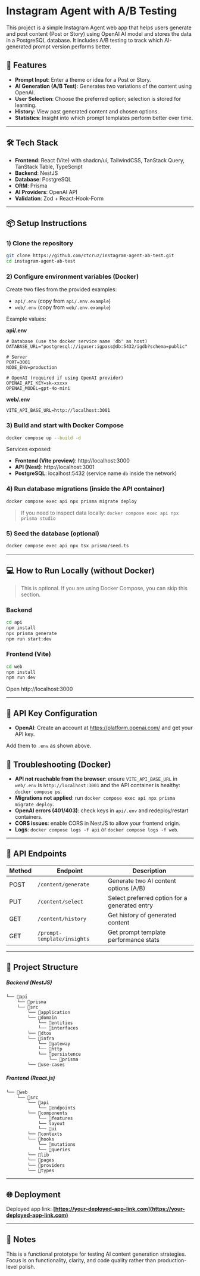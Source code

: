 # Instagram Agent with A/B Testing

This project is a simple Instagram Agent web app that helps users generate and post content (Post or Story) using OpenAI AI model and stores the data in a PostgreSQL database. It includes A/B testing to track which AI-generated prompt version performs better.

## 🚀 Features

- **Prompt Input**: Enter a theme or idea for a Post or Story.
- **AI Generation (A/B Test)**: Generates two variations of the content using OpenAI.
- **User Selection**: Choose the preferred option; selection is stored for learning.
- **History**: View past generated content and chosen options.
- **Statistics**: Insight into which prompt templates perform better over time.

---

## 🛠 Tech Stack

- **Frontend**: React (Vite) with shadcn/ui, TailwindCSS, TanStack Query, TanStack Table, TypeScript
- **Backend**: NestJS
- **Database**: PostgreSQL
- **ORM**: Prisma
- **AI Providers**: OpenAI API
- **Validation**: Zod + React-Hook-Form

---

## 📦 Setup Instructions

### 1) Clone the repository

```bash
git clone https://github.com/ctcruz/instagram-agent-ab-test.git
cd instagram-agent-ab-test
```

### 2) Configure environment variables (Docker)

Create two files from the provided examples:

- `api/.env` (copy from `api/.env.example`)
- `web/.env` (copy from `web/.env.example`)

Example values:

**api/.env**

```env
# Database (use the docker service name 'db' as host)
DATABASE_URL="postgresql://iguser:igpass@db:5432/igdb?schema=public"

# Server
PORT=3001
NODE_ENV=production

# OpenAI (required if using OpenAI provider)
OPENAI_API_KEY=sk-xxxxx
OPENAI_MODEL=gpt-4o-mini
```

**web/.env**

```env
VITE_API_BASE_URL=http://localhost:3001
```

### 3) Build and start with Docker Compose

```bash
docker compose up --build -d
```

Services exposed:

- **Frontend (Vite preview)**: http://localhost:3000
- **API (Nest)**: http://localhost:3001
- **PostgreSQL**: localhost:5432 (service name `db` inside the network)

### 4) Run database migrations (inside the API container)

```bash
docker compose exec api npx prisma migrate deploy
```

> If you need to inspect data locally: `docker compose exec api npx prisma studio`

### 5) Seed the database (optional)

```bash
docker compose exec api npx tsx prisma/seed.ts
```

---

## 💻 How to Run Locally (without Docker)

> This is optional. If you are using Docker Compose, you can skip this section.

### Backend

```bash
cd api
npm install
npx prisma generate
npm run start:dev
```

### Frontend (Vite)

```bash
cd web
npm install
npm run dev
```

Open http://localhost:3000

---

## 🔑 API Key Configuration

- **OpenAI**: Create an account at https://platform.openai.com/ and get your API key.

Add them to `.env` as shown above.

## 🧰 Troubleshooting (Docker)

- **API not reachable from the browser**: ensure `VITE_API_BASE_URL` in `web/.env` is `http://localhost:3001` and the API container is healthy: `docker compose ps`.
- **Migrations not applied**: run `docker compose exec api npx prisma migrate deploy`.
- **OpenAI errors (401/403)**: check keys in `api/.env` and redeploy/restart containers.
- **CORS issues**: enable CORS in NestJS to allow your frontend origin.
- **Logs**: `docker compose logs -f api` or `docker compose logs -f web`.

---

## 🔄 API Endpoints

| Method | Endpoint                    | Description                                   |
| ------ | --------------------------- | --------------------------------------------- |
| POST   | `/content/generate`         | Generate two AI content options (A/B)         |
| PUT    | `/content/select`           | Select preferred option for a generated entry |
| GET    | `/content/history`          | Get history of generated content              |
| GET    | `/prompt-template/insights` | Get prompt template performance stats         |

---

## 📂 Project Structure

##### Backend (NestJS)

```
└── 📁api
    └── 📁prisma
    └── 📁src
        └── 📁application
        └── 📁domain
            └── 📁entities
            └── 📁interfaces
        └── 📁dtos
        └── 📁infra
            └── 📁gateway
            └── 📁http
            └── 📁persistence
                └── 📁prisma
        └── 📁use-cases
```

##### Frontend (React.js)

```
└── 📁web
    └── 📁src
        └── 📁api
            └── 📁endpoints
        └── 📁components
            └── 📁features
            └── layout
            └── 📁ui
        └── 📁contexts
        └── 📁hooks
            └── 📁mutations
            └── 📁queries
        └── 📁lib
        └── 📁pages
        └── 📁providers
        └── 📁types
```

---

## 🌐 Deployment

Deployed app link: **[https://your-deployed-app-link.com](https://your-deployed-app-link.com)**

---

## 📌 Notes

This is a functional prototype for testing AI content generation strategies. Focus is on functionality, clarity, and code quality rather than production-level polish.

